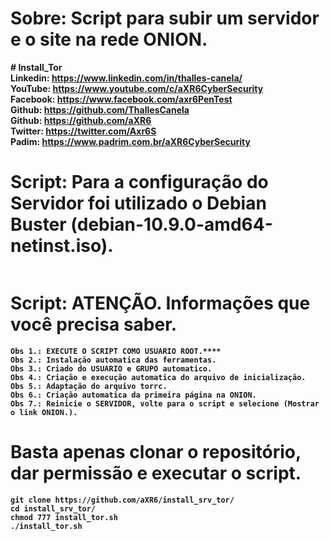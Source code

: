 # Sobre: Script para subir um servidor e o site na rede ONION. <br>

<b># Install_Tor<b><br>
Linkedin: https://www.linkedin.com/in/thalles-canela/ <br>
YouTube:  https://www.youtube.com/c/aXR6CyberSecurity <br>
Facebook: https://www.facebook.com/axr6PenTest <br>
Github:   https://github.com/ThallesCanela <br>
Github:   https://github.com/aXR6 <br>
Twitter:  https://twitter.com/Axr6S <br>
Padim:    https://www.padrim.com.br/aXR6CyberSecurity <br>

# Script: Para a configuração do Servidor foi utilizado o Debian Buster (debian-10.9.0-amd64-netinst.iso).
```
```
# Script: ATENÇÃO. Informações que você precisa saber.
```
Obs 1.: EXECUTE O SCRIPT COMO USUARIO ROOT.****
Obs 2.: Instalação automatica das ferramentas.
Obs 3.: Criado do USUARIO e GRUPO automatico.
Obs 4.: Criação e execução automatica do arquivo de inicialização.
Obs 5.: Adaptação do arquivo torrc.
Obs 6.: Criação automatica da primeira página na ONION.
Obs 7.: Reinicie o SERVIDOR, volte para o script e selecione (Mostrar o link ONION.).
```

# Basta apenas clonar o repositório, dar permissão e executar o script.
```
git clone https://github.com/aXR6/install_srv_tor/
cd install_srv_tor/
chmod 777 install_tor.sh
./install_tor.sh
```
